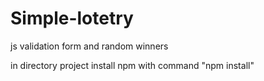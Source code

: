 # Simple-lotetry
js validation form and random winners

in directory project install npm with command "npm install"
